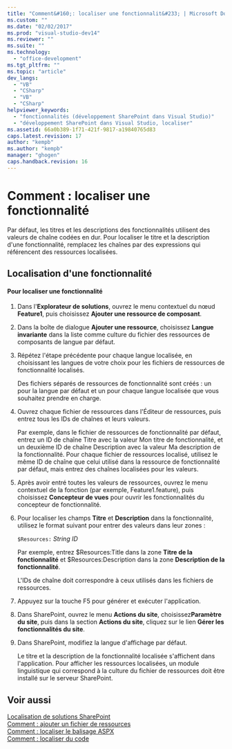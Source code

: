```yaml
---
title: "Comment&#160;: localiser une fonctionnalit&#233; | Microsoft Docs"
ms.custom: ""
ms.date: "02/02/2017"
ms.prod: "visual-studio-dev14"
ms.reviewer: ""
ms.suite: ""
ms.technology: 
  - "office-development"
ms.tgt_pltfrm: ""
ms.topic: "article"
dev_langs: 
  - "VB"
  - "CSharp"
  - "VB"
  - "CSharp"
helpviewer_keywords: 
  - "fonctionnalités (développement SharePoint dans Visual Studio)"
  - "développement SharePoint dans Visual Studio, localiser"
ms.assetid: 66a0b389-1f71-421f-9817-a19840765d83
caps.latest.revision: 17
author: "kempb"
ms.author: "kempb"
manager: "ghogen"
caps.handback.revision: 16
---
```

# Comment&#160;: localiser une fonctionnalit&#233;
  Par défaut, les titres et les descriptions des fonctionnalités utilisent des valeurs de chaîne codées en dur.  Pour localiser le titre et la description d'une fonctionnalité, remplacez les chaînes par des expressions qui référencent des ressources localisées.  
  
## Localisation d'une fonctionnalité  
  
#### Pour localiser une fonctionnalité  
  
1.  Dans l'**Explorateur de solutions**, ouvrez le menu contextuel du nœud **Feature1**, puis choisissez **Ajouter une ressource de composant**.  
  
2.  Dans la boîte de dialogue **Ajouter une ressource**, choisissez **Langue invariante** dans la liste comme culture du fichier des ressources de composants de langue par défaut.  
  
3.  Répétez l'étape précédente pour chaque langue localisée, en choisissant les langues de votre choix pour les fichiers de ressources de fonctionnalité localisés.  
  
     Des fichiers séparés de ressources de fonctionnalité sont créés : un pour la langue par défaut et un pour chaque langue localisée que vous souhaitez prendre en charge.  
  
4.  Ouvrez chaque fichier de ressources dans l'Éditeur de ressources, puis entrez tous les IDs de chaînes et leurs valeurs.  
  
     Par exemple, dans le fichier de ressources de fonctionnalité par défaut, entrez un ID de chaîne Titre avec la valeur Mon titre de fonctionnalité, et un deuxième ID de chaîne Description avec la valeur Ma description de la fonctionnalité.  Pour chaque fichier de ressources localisé, utilisez le même ID de chaîne que celui utilisé dans la ressource de fonctionnalité par défaut, mais entrez des chaînes localisées pour les valeurs.  
  
5.  Après avoir entré toutes les valeurs de ressources, ouvrez le menu contextuel de la fonction \(par exemple, Feature1.feature\), puis choisissez **Concepteur de vues** pour ouvrir les fonctionnalités du concepteur de fonctionnalité.  
  
6.  Pour localiser les champs **Titre** et **Description** dans la fonctionnalité, utilisez le format suivant pour entrer des valeurs dans leur zones :  
  
     `$Resources:` *String ID*  
  
     Par exemple, entrez $Resources:Title dans la zone **Titre de la fonctionnalité** et $Resources:Description dans la zone **Description de la fonctionnalité**.  
  
     L'IDs de chaîne doit correspondre à ceux utilisés dans les fichiers de ressources.  
  
7.  Appuyez sur la touche F5 pour générer et exécuter l'application.  
  
8.  Dans SharePoint, ouvrez le menu **Actions du site**, choisissez**Paramètre du site**, puis dans la section **Actions du site**, cliquez sur le lien **Gérer les fonctionnalités du site**.  
  
9. Dans SharePoint, modifiez la langue d'affichage par défaut.  
  
     Le titre et la description de la fonctionnalité localisée s'affichent dans l'application.  Pour afficher les ressources localisées, un module linguistique qui correspond à la culture du fichier de ressources doit être installé sur le serveur SharePoint.  
  
## Voir aussi  
 [Localisation de solutions SharePoint](../sharepoint/localizing-sharepoint-solutions.md)   
 [Comment : ajouter un fichier de ressources](../sharepoint/how-to-add-a-resource-file.md)   
 [Comment : localiser le balisage ASPX](../sharepoint/how-to-localize-aspx-markup.md)   
 [Comment : localiser du code](../sharepoint/how-to-localize-code.md)  
  
  